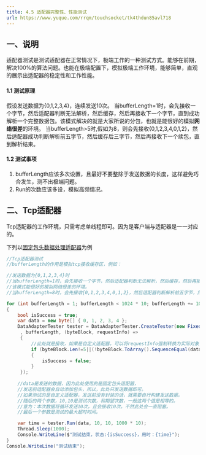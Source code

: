 ```yaml
---
title: 4.5 适配器完整性、性能测试
url: https://www.yuque.com/rrqm/touchsocket/tk4thdun85avl718
---
```


<a name="pIrFs"></a>

## 一、说明

适配器测试是测试适配器在正常情况下，极端工作的一种测试方式。能够在前期，解决100%的算法问题。也能在极端配置下，模拟极端工作环境，能够简单，直观的展示出适配器的稳定性和工作性能。

<a name="ZCACc"></a>

#### 1.1 测试原理

假设发送数据为{0,1,2,3,4}，连续发送10次。
当bufferLength=1时，会先接收一个字节，然后适配器判断无法解析，然后缓存，然后再接收下一个字节，直到成功解析一个完整数据包。该模式解决的就是大家所说的分包，也就是能很好的模拟**网络很差**的环境。
当bufferLength>5时,假如为8，则会先接收{0,1,2,3,4,0,1,2}，然后适配器成功判断解析前五字节，然后缓存后三字节，然后再接收下一个续包，直到解析结束。

<a name="FKlhs"></a>

#### 1.2 测试事项

1. bufferLength应该多次设置，且最好不要整除于发送数据的长度，这样避免巧合发生，测不出极端问题。
2. Run的次数应该多设，模拟高频情况。

<a name="WzY8l"></a>

## 二、Tcp适配器

Tcp适配器的工作环境，只需考虑单线程即可。因为是客户端与适配器是一一对应的。

下列以[固定包头数据处理适配器](<4.2 Tcp适配器\2、固定包头数据处理适配器(FixedHeaderPackageAdapter).md>)为例

```csharp
//Tcp适配器测试
//bufferLength的作用是模拟tcp接收缓存区，例如：

//发送数据为{0,1,2,3,4}时
//当bufferLength=1时，会先接收一个字节，然后适配器判断无法解析，然后缓存，然后再接收下一个字节，直到成功解析。
//该模式能很好的模拟网络很差的环境。
//当bufferLength=8时，会先接收{0,1,2,3,4,0,1,2}，然后适配器判断解析前五字节，然后缓存后三字节，然后再接收下一个续包，直到解析结束

for (int bufferLength = 1; bufferLength < 1024 * 10; bufferLength += 1024)
{
    bool isSuccess = true;
    var data = new byte[] { 0, 1, 2, 3, 4 };
    DataAdapterTester tester = DataAdapterTester.CreateTester(new FixedHeaderPackageAdapter()
     , bufferLength, (byteBlock, requestInfo) =>
     {
         //此处就是接收，如果是自定义适配器，可以将requestInfo强制转换为实际对象，然后判断数据的确定性
         if (byteBlock.Len!=5||(!byteBlock.ToArray().SequenceEqual(data)))
         {
             isSuccess = false;
         }
     });
    
    //data是发送的数据，因为此处使用的是固定包头适配器，
    //发送前适配器会自动添加包头，所以，此处只发送数据即可。
	//如果测试的是自定义适配器，发送前没有封装的话，就需要自行构建发送数据。
	//随后的两个参数，10,10是测试次数，和期望次数，一般这两个值是相等的。
	//意为：本次数据将循环发送10次，且会接收10次。不然此处会一直阻塞。
	//最后一个参数是测试的最大超时时间。

    var time = tester.Run(data, 10, 10, 1000 * 10);
    Thread.Sleep(1000);
    Console.WriteLine($"测试结束，状态:{isSuccess}，用时：{time}");
}
Console.WriteLine("测试结束");

```

